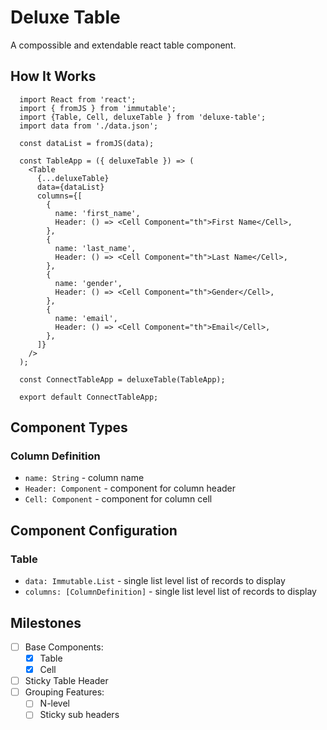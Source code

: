 # Deluxe Table
A compossible and extendable react table component.

## How It Works

```
  import React from 'react';
  import { fromJS } from 'immutable';
  import {Table, Cell, deluxeTable } from 'deluxe-table';
  import data from './data.json';

  const dataList = fromJS(data);

  const TableApp = ({ deluxeTable }) => (
    <Table
      {...deluxeTable}
      data={dataList}
      columns={[
        {
          name: 'first_name',
          Header: () => <Cell Component="th">First Name</Cell>,
        },
        {
          name: 'last_name',
          Header: () => <Cell Component="th">Last Name</Cell>,
        },
        {
          name: 'gender',
          Header: () => <Cell Component="th">Gender</Cell>,
        },
        {
          name: 'email',
          Header: () => <Cell Component="th">Email</Cell>,
        },
      ]}
    />
  );

  const ConnectTableApp = deluxeTable(TableApp);

  export default ConnectTableApp;
```

## Component Types

### Column Definition
- `name: String` - column name
- `Header: Component` - component for column header
- `Cell: Component` - component for column cell

## Component Configuration

### Table
- `data: Immutable.List` - single list level list of records to display
- `columns: [ColumnDefinition]` - single list level list of records to display

## Milestones
- [ ] Base Components:
    - [X] Table
    - [X] Cell
- [ ] Sticky Table Header
- [ ] Grouping Features:
  - [ ] N-level
  - [ ] Sticky sub headers
